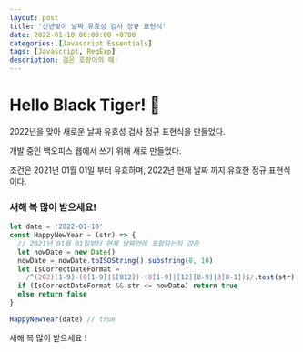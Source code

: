 ```yaml
---
layout: post
title: '신년맞이 날짜 유효성 검사 정규 표현식'
date: 2022-01-10 00:00:00 +0700
categories: [Javascript Essentials]
tags: [Javascript, RegExp]
description: 검은 호랑이의 해!
---
```


# Hello Black Tiger! 🐯

2022년을 맞아 새로운 날짜 유효성 검사 정규 표현식을 만들었다.

개발 중인 백오피스 웹에서 쓰기 위해 새로 만들었다.

조건은 2021년 01월 01일 부터 유효하며, 2022년 현재 날짜 까지 유효한 정규 표현식이다.

### **새해 복 많이 받으세요!**

```js
let date = '2022-01-10'
const HappyNewYear = (str) => {
  // 2021년 01월 01일부터 현재 날짜안에 포함되는지 검증
  let nowDate = new Date()
  nowDate = nowDate.toISOString().substring(0, 10)
  let IsCorrectDateFormat =
    /^(202)[1-9]-(0[1-9]|1[012])-(0[1-9]|[12][0-9]|3[0-1])$/.test(str)
  if (IsCorrectDateFormat && str <= nowDate) return true
  else return false
}

HappyNewYear(date) // true
```

새해 복 많이 받으세요 !
